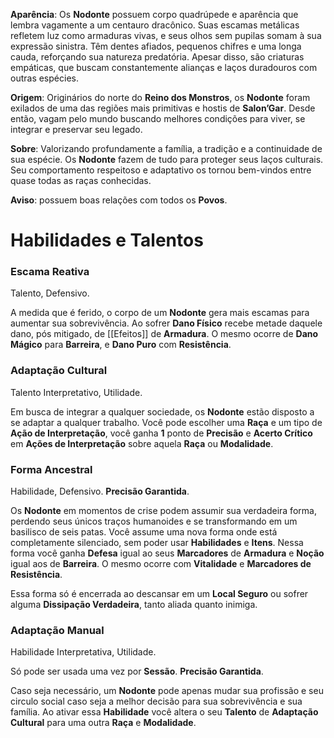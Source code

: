 **Aparência**: Os **Nodonte** possuem corpo quadrúpede e aparência que lembra vagamente a um centauro dracônico. Suas escamas metálicas refletem luz como armaduras vivas, e seus olhos sem pupilas somam à sua expressão sinistra. Têm dentes afiados, pequenos chifres e uma longa cauda, reforçando sua natureza predatória. Apesar disso, são criaturas empáticas, que buscam constantemente alianças e laços duradouros com outras espécies.

**Origem**: Originários do norte do **Reino dos Monstros**, os **Nodonte** foram exilados de uma das regiões mais primitivas e hostis de **Salon’Gar**. Desde então, vagam pelo mundo buscando melhores condições para viver, se integrar e preservar seu legado.

**Sobre**: Valorizando profundamente a família, a tradição e a continuidade de sua espécie. Os **Nodonte** fazem de tudo para proteger seus laços culturais. Seu comportamento respeitoso e adaptativo os tornou bem-vindos entre quase todas as raças conhecidas.

**Aviso**: possuem boas relações com todos os **Povos**.

# Habilidades e Talentos

### Escama Reativa

Talento, Defensivo.

A medida que é ferido, o corpo de um **Nodonte** gera mais escamas para aumentar sua sobrevivência. Ao sofrer **Dano Físico** recebe metade daquele dano, pós mitigado, de [[Efeitos]] de **Armadura**. O mesmo ocorre de **Dano Mágico** para **Barreira**, e **Dano Puro** com **Resistência**.
### Adaptação Cultural

Talento Interpretativo, Utilidade.

Em busca de integrar a qualquer sociedade, os **Nodonte** estão disposto a se adaptar a qualquer trabalho. Você pode escolher uma **Raça** e um tipo de **Ação de Interpretação**, você ganha **1** ponto de **Precisão** e **Acerto Crítico** em **Ações de Interpretação** sobre aquela **Raça** ou **Modalidade**. 

### Forma Ancestral

Habilidade, Defensivo. **Precisão Garantida**.

Os **Nodonte** em momentos de crise podem assumir sua verdadeira forma, perdendo seus únicos traços humanoides e se transformando em um basilisco de seis patas. Você assume uma nova forma onde está completamente silenciado, sem poder usar **Habilidades** e **Itens**. Nessa forma você ganha **Defesa** igual ao seus **Marcadores** de **Armadura** e **Noção** igual aos de **Barreira**. O mesmo ocorre com **Vitalidade** e **Marcadores de Resistência**.

Essa forma só é encerrada ao descansar em um **Local Seguro** ou sofrer alguma **Dissipação Verdadeira**, tanto aliada quanto inimiga.

### Adaptação Manual

Habilidade Interpretativa, Utilidade.

Só pode ser usada uma vez por **Sessão**. **Precisão Garantida**.

Caso seja necessário, um **Nodonte** pode apenas mudar sua profissão e seu circulo social caso seja a melhor decisão para sua sobrevivência e sua família. Ao ativar essa **Habilidade** você altera o seu **Talento** de **Adaptação Cultural** para uma outra **Raça** e **Modalidade**.